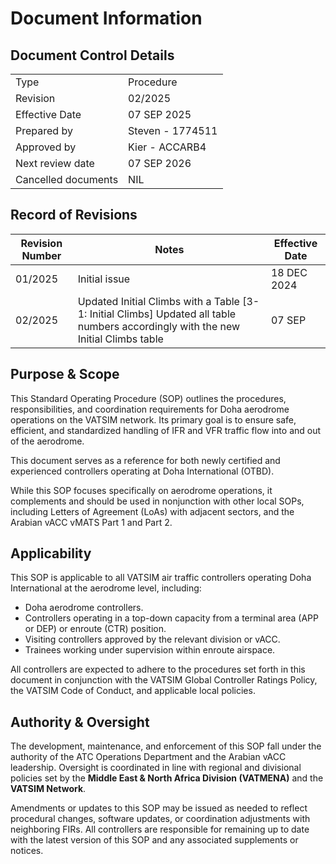 # Document Information
## Document Control Details
|                     |                                                   |
|---------------------|---------------------------------------------------|
|         Type        |                    Procedure                      |
|       Revision      |                     02/2025                       |
|    Effective Date   |                    07 SEP 2025                    |
|     Prepared by     |                  Steven - 1774511                 |
|     Approved by     |                    Kier - ACCARB4                 |
|   Next review date  |                    07 SEP 2026                    |
| Cancelled documents |                       NIL                         |

## Record of Revisions
<table>
  <thead>
    <tr>
      <th>Revision Number</th>
      <th>Notes</th>
      <th>Effective Date</th>
    </tr>
  </thead>
  <tbody>
    <tr>
      <td>01/2025</td>
      <td>Initial issue</td>
      <td>18 DEC 2024</td>
    </tr>
    <tr>
      <td>02/2025</td>
      <td>Updated Initial Climbs with a Table [3-1: Initial Climbs] Updated all table numbers accordingly with the new Initial Climbs table</td>
      <td>07 SEP
    </tr>
  </tbody>
</table>

## Purpose & Scope
This Standard Operating Procedure (SOP) outlines the procedures, responsibilities, and coordination requirements for Doha aerodrome operations on the VATSIM network. Its primary goal is to ensure safe, efficient, and standardized handling of IFR and VFR traffic flow into and out of the aerodrome.

This document serves as a reference for both newly certified and experienced controllers operating at Doha International (OTBD).

While this SOP focuses specifically on aerodrome operations, it complements and should be used in nonjunction with other local SOPs, including Letters of Agreement (LoAs) with adjacent sectors, and the Arabian vACC vMATS Part 1 and Part 2.

## Applicability
This SOP is applicable to all VATSIM air traffic controllers operating Doha International at the aerodrome level, including:

- Doha aerodrome controllers.
- Controllers operating in a top-down capacity from a terminal area (APP or DEP) or enroute (CTR) position.
- Visiting controllers approved by the relevant division or vACC.
- Trainees working under supervision within enroute airspace.

All controllers are expected to adhere to the procedures set forth in this document in conjunction with the VATSIM Global Controller Ratings Policy, the VATSIM Code of Conduct, and applicable local policies.

## Authority & Oversight
The development, maintenance, and enforcement of this SOP fall under the authority of the ATC Operations Department and the Arabian vACC leadership. Oversight is coordinated in line with regional and divisional policies set by the **Middle East & North Africa Division (VATMENA)** and the **VATSIM Network**.

Amendments or updates to this SOP may be issued as needed to reflect procedural changes, software updates, or coordination adjustments with neighboring FIRs. All controllers are responsible for remaining up to date with the latest version of this SOP and any associated supplements or notices.